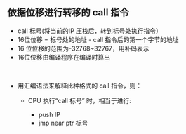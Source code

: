 ## 依据位移进行转移的 call 指令
  - call 标号(将当前的IP 压栈后，转到标号处执行指令）
  - 16位位移 = 标号处的地址 - call 指令后的第一个字节的地址
  - 16 位位移的范围为-32768~32767，用补码表示
  - 16位位移由编译程序在编译时算出
<br>

- 用汇编语法来解释此种格式的 call 指令，则：
  - CPU 执行“call 标号” 时，相当于进行:

    - push IP
    - jmp near ptr 标号